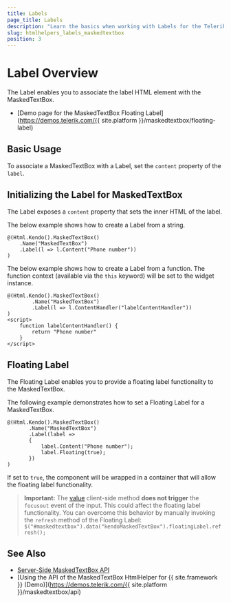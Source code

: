 ```yaml
---
title: Labels
page_title: Labels
description: "Learn the basics when working with Labels for the Telerik UI MaskedTextBox for {{ site.framework }}."
slug: htmlhelpers_labels_maskedtextbox
position: 3
---
```


# Label Overview

The Label enables you to associate the label HTML element with the MaskedTextBox.

* [Demo page for the MaskedTextBox Floating Label](https://demos.telerik.com/{{ site.platform }}/maskedtextbox/floating-label)

## Basic Usage

To associate a MaskedTextBox with a Label, set the `content` property of the `label`.

## Initializing the Label for MaskedTextBox

The Label exposes a `content` property that sets the inner HTML of the label.

The below example shows how to create a Label from a string.

    @(Html.Kendo().MaskedTextBox()
        .Name("MaskedTextBox")
        .Label(l => l.Content("Phone number"))
    )

The below example shows how to create a Label from a function. The function context (available via the `this` keyword) will be set to the widget instance.

    @(Html.Kendo().MaskedTextBox()
            .Name("MaskedTextBox")
            .Label(l => l.ContentHandler("labelContentHandler"))
    )
    <script>
        function labelContentHandler() {
            return "Phone number"
        }
    </script>

## Floating Label

The Floating Label enables you to provide a floating label functionality to the MaskedTextBox.

The following example demonstrates how to set a Floating Label for a MaskedTextBox.

    @(Html.Kendo().MaskedTextBox()
           .Name("MaskedTextBox")
           .Label(label =>
           {
               label.Content("Phone number");
               label.Floating(true);
           })
    )

If set to `true`, the component will be wrapped in a container that will allow the floating label functionality.

> **Important:** The [value](https://docs.telerik.com/kendo-ui/api/javascript/ui/maskedtextbox/methods/value) client-side method **does not trigger** the `focusout` event of the input.
This could affect the floating label functionality.
You can overcome this behavior by manually invoking the `refresh` method of the Floating Label: `$("#maskedtextbox").data("kendoMaskedTextBox").floatingLabel.refresh();`

## See Also

* [Server-Side MaskedTextBox API](/api/maskedtextbox)
* [Using the API of the MaskedTextBox HtmlHelper for {{ site.framework }} (Demo)](https://demos.telerik.com/{{ site.platform }}/maskedtextbox/api)
